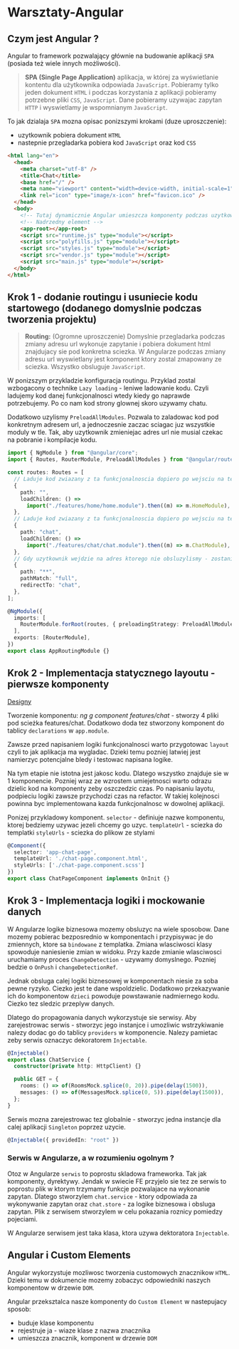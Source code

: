 # Warsztaty-Angular

## Czym jest Angular ?

Angular to framework pozwalający głównie na budowanie aplikacji `SPA` (posiada też wiele innych możliwości).

> **SPA (Single Page Application)** aplikacja, w której za wyświetlanie kontentu dla
> użytkownika odpowiada `JavaScript`. Pobieramy tylko jeden dokument `HTML` i podczas
> korzystania z aplikacji pobieramy potrzebne pliki `CSS`, `JavaScript`. Dane pobieramy
> uzywajac zapytan `HTTP` i wyswietlamy je wspomnianym `JavaScript`.

To jak dzialaja `SPA` mozna opisac ponizszymi krokami (duze uproszczenie):

- uzytkownik pobiera dokument `HTML`
- nastepnie przegladarka pobiera kod `JavaScript` oraz kod `CSS`

```html
<html lang="en">
  <head>
    <meta charset="utf-8" />
    <title>Chat</title>
    <base href="/" />
    <meta name="viewport" content="width=device-width, initial-scale=1" />
    <link rel="icon" type="image/x-icon" href="favicon.ico" />
  </head>
  <body>
    <!-- Tutaj dynamicznie Angular umieszcza komponenty podczas uzytkownia aplikacji, podmienia zawartosc -->
    <!-- Nadrzedny element -->
    <app-root></app-root>
    <script src="runtime.js" type="module"></script>
    <script src="polyfills.js" type="module"></script>
    <script src="styles.js" type="module"></script>
    <script src="vendor.js" type="module"></script>
    <script src="main.js" type="module"></script>
  </body>
</html>
```

## Krok 1 - dodanie routingu i usuniecie kodu startowego (dodanego domyslnie podczas tworzenia projektu)

> **Routing:** (Ogromne uproszczenie) Domyslnie przegladarka podczas zmiany adresu url
> wykonuje zapytanie i pobiera dokument html znajdujacy sie pod konkretna sciezka.
> W Angularze podczas zmiany adresu url wyswietlany jest komponent ktory zostal zmapowany ze
> sciezka. Wszystko obsluguje `JavaScript`.

W ponizszym przykladzie konfiguracja routingu. Przyklad zostal wzbogacony o technike
`Lazy loading` - leniwe ladowanie kodu. Czyli ladujemy kod danej funkcjonalnosci
wtedy kiedy go naprawde potrzebujemy. Po co nam kod strony glownej skoro uzywamy chatu.

Dodatkowo uzylismy `PreloadAllModules`. Pozwala to zaladowac kod pod konkretnym adresem url,
a jednoczesnie zaczac sciagac juz wszystkie moduly w tle. Tak, aby uzytkownik zmieniejac adres
url nie musial czekac na pobranie i kompilacje kodu.

```ts
import { NgModule } from "@angular/core";
import { Routes, RouterModule, PreloadAllModules } from "@angular/router";

const routes: Routes = [
  // Laduje kod zwiazany z ta funkcjonalnoscia dopiero po wejsciu na ten adres
  {
    path: "",
    loadChildren: () =>
      import("./features/home/home.module").then((m) => m.HomeModule),
  },
  // Laduje kod zwiazany z ta funkcjonalnoscia dopiero po wejsciu na ten adres
  {
    path: "chat",
    loadChildren: () =>
      import("./features/chat/chat.module").then((m) => m.ChatModule),
  },
  // Gdy uzytkownik wejdzie na adres ktorego nie obsluzylismy - zostanie przekierowany na chat
  {
    path: "**",
    pathMatch: "full",
    redirectTo: "chat",
  },
];

@NgModule({
  imports: [
    RouterModule.forRoot(routes, { preloadingStrategy: PreloadAllModules }),
  ],
  exports: [RouterModule],
})
export class AppRoutingModule {}
```

## Krok 2 - Implementacja statycznego layoutu - pierwsze komponenty

[Designy](https://dribbble.com/shots/7075625--Exploration-Grup-Chat-Messenger-To-Do-List-Integration?utm_source=pinterest&utm_campaign=pinterest_shot&utm_content=%23Exploration%20-%20Grup%20Chat%20Messenger%20-%20To%20Do%20List%20Integration&utm_medium=Social_Share)

Tworzenie komponentu: *ng g component features/chat* - stworzy 4 pliki pod scieżka features/chat. Dodatkowo
doda tez stworzony komponent do tablicy `declarations` w `app.module`.

Zawsze przed napisaniem logiki funkcjonalnosci warto przygotowac `layout` czyli to jak
aplikacja ma wygladac. Dzieki temu pozniej latwiej jest namierzyc potencjalne bledy i testowac
napisana logike.

Na tym etapie nie istotna jest jakosc kodu. Dlatego wszystko znajduje sie w 1 komponencie.
Pozniej wraz ze wzrostem umiejetnosci warto odrazu dzielic kod na komponenty zeby oszczedzic czas.
Po napisaniu layotu, podpieciu logiki zawsze przychodzi czas na refactor. W takiej kolejnosci
powinna byc implementowana kazda funkcjonalnosc w dowolnej aplikacji.

Ponizej przykladowy komponent. 
`selector` - definiuje nazwe komponentu, ktorej bedziemy uzywac jezeli chcemy go uzyc.
`templateUrl` - sciezka do templatki
`styleUrls` - sciezka do plikow ze stylami

```ts
@Component({
  selector: 'app-chat-page',
  templateUrl: './chat-page.component.html',
  styleUrls: ['./chat-page.component.scss']
})
export class ChatPageComponent implements OnInit {}
```

## Krok 3 - Implementacja logiki i mockowanie danych

W Angularze logike biznesowa mozemy obsluzyc na wiele sposobow. Dane mozemy pobierac
bezposrednio w komponentach i przypisywac je do zmiennych, ktore sa `bindowane` z templatka.
Zmiana wlasciwosci klasy spowoduje naniesienie zmian w widoku. Przy kazde zmianie wlasciwosci
uruchamiamy proces `ChangeDetection` - uzywamy domyslnego. Pozniej bedzie o `OnPush` i `changeDetectionRef`.

Jednak obsluga calej logiki biznesowej w komponentach niesie za soba pewne ryzyko. Ciezko jest te
dane wspoldzielic. Dodatkowo przekazywanie ich do komponentow `dzieci` powoduje powstawanie
nadmiernego kodu. Ciezko tez sledzic przeplyw danych. 

Dlatego do propagowania danych wykorzystuje sie serwisy. Aby zarejestrowac serwis - stworzyc jego instanjce
i umozliwic wstrzykiwanie nalezy dodac go do tablicy `providers` w komponencie. Nalezy pamietac
zeby serwis oznaczyc dekoratorem `Injectable`.

```ts
@Injectable()
export class ChatService {
  constructor(private http: HttpClient) {}

  public GET = {
    rooms: () => of(RoomsMock.splice(0, 20)).pipe(delay(1500)),
    messages: () => of(MessagesMock.splice(0, 5)).pipe(delay(1500)),
  };
}
```

Serwis mozna zarejestrowac tez globalnie - stworzyc jedna instancje dla calej aplikacji `Singleton` poprzez
uzycie.

```ts
@Injectable({ providedIn: "root" })
```

### Serwis w Angularze, a w rozumieniu ogolnym ?

Otoz w Angularze `serwis` to poprostu skladowa frameworka. Tak jak komponenty, dyrektywy. Jendak w swiecie FE
przyjelo sie tez ze serwis to poprostu plik w ktorym trzymamy funkcje pozwalajace na wykonanie zapytan. 
Dlatego stworzylem `chat.service` - ktory odpowiada za wykonywanie zapytan oraz `chat.store` - za logike biznesowa i obsluga zapytan. Plik z serwisem stworzylem w celu pokazania roznicy pomiedzy pojeciami.

W Angularze serwisem jest taka klasa, ktora uzywa dektoratora `Injectable`.

## Angular i Custom Elements

Angular wykorzystuje mozliwosc tworzenia customowych znacznikow `HTML`. Dzieki temu w dokumencie
mozemy zobaczyc odpowiedniki naszych komponentow w drzewie `DOM`.

Angular przeksztalca nasze komponenty do `Custom Element` w nastepujacy sposob:

- buduje klase komponentu
- rejestruje ja - wiaze klase z nazwa znacznika
- umieszcza znacznik, komponent w drzewie `DOM`
